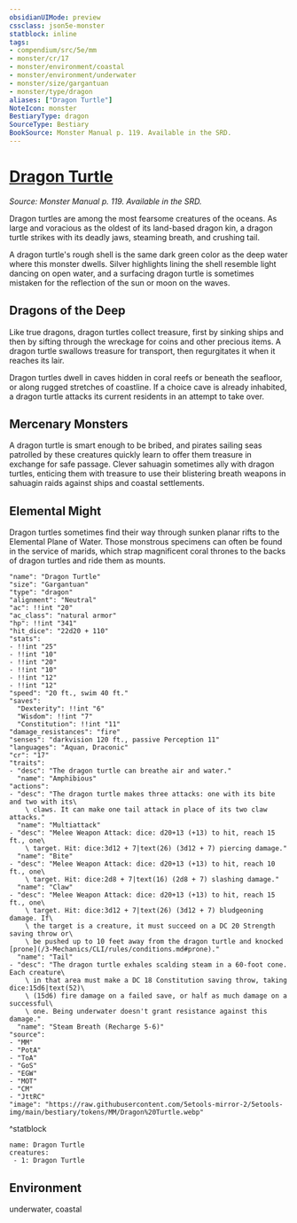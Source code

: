 ```yaml
---
obsidianUIMode: preview
cssclass: json5e-monster
statblock: inline
tags:
- compendium/src/5e/mm
- monster/cr/17
- monster/environment/coastal
- monster/environment/underwater
- monster/size/gargantuan
- monster/type/dragon
aliases: ["Dragon Turtle"]
NoteIcon: monster
BestiaryType: dragon
SourceType: Bestiary
BookSource: Monster Manual p. 119. Available in the SRD.
---
```

# [Dragon Turtle](3-Mechanics\CLI\bestiary\dragon/dragon-turtle.md)
*Source: Monster Manual p. 119. Available in the SRD.*  

Dragon turtles are among the most fearsome creatures of the oceans. As large and voracious as the oldest of its land-based dragon kin, a dragon turtle strikes with its deadly jaws, steaming breath, and crushing tail.

A dragon turtle's rough shell is the same dark green color as the deep water where this monster dwells. Silver highlights lining the shell resemble light dancing on open water, and a surfacing dragon turtle is sometimes mistaken for the reflection of the sun or moon on the waves.

## Dragons of the Deep

Like true dragons, dragon turtles collect treasure, first by sinking ships and then by sifting through the wreckage for coins and other precious items. A dragon turtle swallows treasure for transport, then regurgitates it when it reaches its lair.

Dragon turtles dwell in caves hidden in coral reefs or beneath the seafloor, or along rugged stretches of coastline. If a choice cave is already inhabited, a dragon turtle attacks its current residents in an attempt to take over.

## Mercenary Monsters

A dragon turtle is smart enough to be bribed, and pirates sailing seas patrolled by these creatures quickly learn to offer them treasure in exchange for safe passage. Clever sahuagin sometimes ally with dragon turtles, enticing them with treasure to use their blistering breath weapons in sahuagin raids against ships and coastal settlements.

## Elemental Might

Dragon turtles sometimes find their way through sunken planar rifts to the Elemental Plane of Water. Those monstrous specimens can often be found in the service of marids, which strap magnificent coral thrones to the backs of dragon turtles and ride them as mounts.

```statblock
"name": "Dragon Turtle"
"size": "Gargantuan"
"type": "dragon"
"alignment": "Neutral"
"ac": !!int "20"
"ac_class": "natural armor"
"hp": !!int "341"
"hit_dice": "22d20 + 110"
"stats":
- !!int "25"
- !!int "10"
- !!int "20"
- !!int "10"
- !!int "12"
- !!int "12"
"speed": "20 ft., swim 40 ft."
"saves":
  "Dexterity": !!int "6"
  "Wisdom": !!int "7"
  "Constitution": !!int "11"
"damage_resistances": "fire"
"senses": "darkvision 120 ft., passive Perception 11"
"languages": "Aquan, Draconic"
"cr": "17"
"traits":
- "desc": "The dragon turtle can breathe air and water."
  "name": "Amphibious"
"actions":
- "desc": "The dragon turtle makes three attacks: one with its bite and two with its\
    \ claws. It can make one tail attack in place of its two claw attacks."
  "name": "Multiattack"
- "desc": "Melee Weapon Attack: dice: d20+13 (+13) to hit, reach 15 ft., one\
    \ target. Hit: dice:3d12 + 7|text(26) (3d12 + 7) piercing damage."
  "name": "Bite"
- "desc": "Melee Weapon Attack: dice: d20+13 (+13) to hit, reach 10 ft., one\
    \ target. Hit: dice:2d8 + 7|text(16) (2d8 + 7) slashing damage."
  "name": "Claw"
- "desc": "Melee Weapon Attack: dice: d20+13 (+13) to hit, reach 15 ft., one\
    \ target. Hit: dice:3d12 + 7|text(26) (3d12 + 7) bludgeoning damage. If\
    \ the target is a creature, it must succeed on a DC 20 Strength saving throw or\
    \ be pushed up to 10 feet away from the dragon turtle and knocked [prone](/3-Mechanics/CLI/rules/conditions.md#prone)."
  "name": "Tail"
- "desc": "The dragon turtle exhales scalding steam in a 60-foot cone. Each creature\
    \ in that area must make a DC 18 Constitution saving throw, taking dice:15d6|text(52)\
    \ (15d6) fire damage on a failed save, or half as much damage on a successful\
    \ one. Being underwater doesn't grant resistance against this damage."
  "name": "Steam Breath (Recharge 5-6)"
"source":
- "MM"
- "PotA"
- "ToA"
- "GoS"
- "EGW"
- "MOT"
- "CM"
- "JttRC"
"image": "https://raw.githubusercontent.com/5etools-mirror-2/5etools-img/main/bestiary/tokens/MM/Dragon%20Turtle.webp"
```
^statblock

```encounter-table
name: Dragon Turtle
creatures:
 - 1: Dragon Turtle
```

## Environment

underwater, coastal